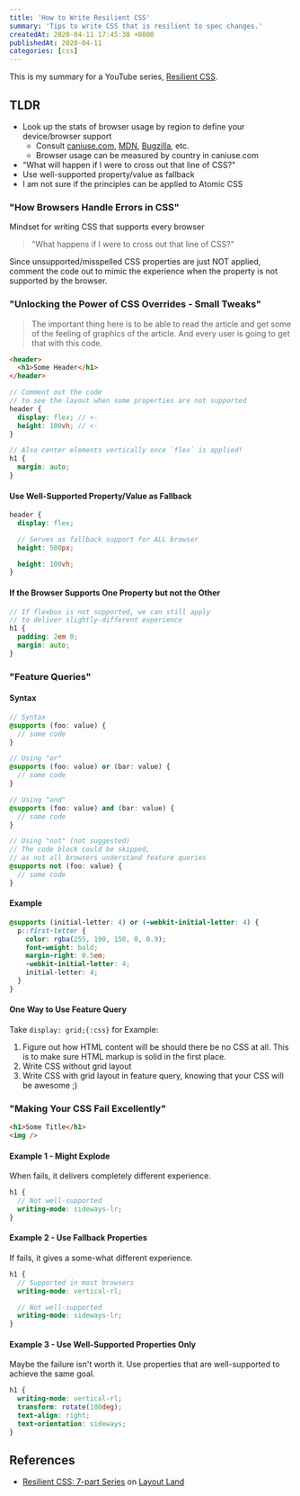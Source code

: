```yaml
---
title: 'How to Write Resilient CSS'
summary: 'Tips to write CSS that is resilient to spec changes.'
createdAt: 2020-04-11 17:45:38 +0800
publishedAt: 2020-04-11
categories: [css]
---
```


This is my summary for a YouTube series, [Resilient CSS](https://www.youtube.com/watch?v=u00FY9vADfQ&list=PLbSquHt1VCf1kpv9WRGMCA9_Nn4vCLZ9Y).

## TLDR

- Look up the stats of browser usage by region to define your device/browser support
  - Consult [caniuse.com](https://caniuse.com/), [MDN](https://developer.mozilla.org/en-US/docs/Web/CSS), [Bugzilla](https://www.bugzilla.org/), etc.
  - Browser usage can be measured by country in caniuse.com
- "What will happen if I were to cross out that line of CSS?"
- Use well-supported property/value as fallback
- I am not sure if the principles can be applied to Atomic CSS

### "How Browsers Handle Errors in CSS"

Mindset for writing CSS that supports every browser

> "What happens if I were to cross out that line of CSS?"

Since unsupported/misspelled CSS properties are just NOT applied, comment the code out to mimic the experience when the property is not supported by the browser.

### "Unlocking the Power of CSS Overrides - Small Tweaks"

> The important thing here is to be able to read the article and get some of the feeling of graphics of the article. And every user is going to get that with this code.

```html
<header>
  <h1>Some Header</h1>
</header>
```

```scss
// Comment out the code
// to see the layout when some properties are not supported
header {
  display: flex; // <-
  height: 100vh; // <-
}

// Also center elements vertically once `flex` is applied!
h1 {
  margin: auto;
}
```

#### Use Well-Supported Property/Value as Fallback

```scss
header {
  display: flex;

  // Serves as fallback support for ALL browser
  height: 500px;

  height: 100vh;
}
```

#### If the Browser Supports One Property but not the Other

```scss
// If flexbox is not supported, we can still apply
// to deliver slightly-different experience
h1 {
  padding: 2em 0;
  margin: auto;
}
```

### "Feature Queries"

#### Syntax

```scss
// Syntax
@supports (foo: value) {
  // some code
}

// Using "or"
@supports (foo: value) or (bar: value) {
  // some code
}

// Using "and"
@supports (foo: value) and (bar: value) {
  // some code
}

// Using "not" (not suggested)
// The code block could be skipped,
// as not all browsers understand feature queries
@supports not (foo: value) {
  // some code
}
```

#### Example

```scss
@supports (initial-letter: 4) or (-webkit-initial-letter: 4) {
  p::first-letter {
    color: rgba(255, 190, 150, 0, 0.9);
    font-weight: bold;
    margin-right: 0.5em;
    -webkit-initial-letter: 4;
    initial-letter: 4;
  }
}
```

#### One Way to Use Feature Query

Take `display: grid;{:css}` for Example:

1. Figure out how HTML content will be should there be no CSS at all. This is to make sure HTML markup is solid in the first place.
2. Write CSS without grid layout
3. Write CSS with grid layout in feature query, knowing that your CSS will be awesome ;)

### "Making Your CSS Fail Excellently"

```html
<h1>Some Title</h1>
<img />
```

#### Example 1 - Might Explode

When fails, it delivers completely different experience.

```scss
h1 {
  // Not well-supported
  writing-mode: sideways-lr;
}
```

#### Example 2 - Use Fallback Properties

If fails, it gives a some-what different experience.

```scss
h1 {
  // Supported in most browsers
  writing-mode: vertical-rl;

  // Not well-supported
  writing-mode: sideways-lr;
}
```

#### Example 3 - Use Well-Supported Properties Only

Maybe the failure isn't worth it. Use properties that are well-supported to achieve the same goal.

```scss
h1 {
  writing-mode: vertical-rl;
  transform: rotate(180deg);
  text-align: right;
  text-orientation: sideways;
}
```

## References

- [Resilient CSS: 7-part Series](https://www.youtube.com/watch?v=u00FY9vADfQ&list=PLbSquHt1VCf1kpv9WRGMCA9_Nn4vCLZ9Y) on [Layout Land](https://www.youtube.com/channel/UC7TizprGknbDalbHplROtag)

